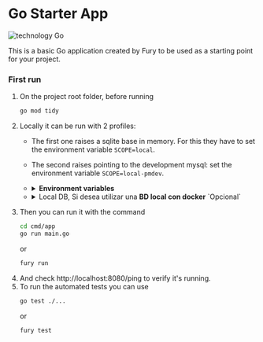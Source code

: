 # Go Starter App

![technology Go](https://img.shields.io/badge/technology-go-blue.svg)

This is a basic Go application created by Fury to be used as a starting point for your project.

### First run


1. On the project root folder, before running
    ```sh
    go mod tidy
    ```
2. Locally it can be run with 2 profiles:
    * The first one raises a sqlite base in memory. For this they have to set the environment variable `SCOPE=local`.
    * The second raises pointing to the development mysql: set the environment variable `SCOPE=local-pmdev`.
    * <details><summary><b>Environment variables</b></summary>

        ```sh
        SCOPE=local-mysql;
        DB_MYSQL_DESAENV04_PMDEV_PMDEV_WPROD_USERNAME=🔥YOUR_DB_USER🔥;
        DB_MYSQL_DESAENV04_PMDEV_PMDEV_WPROD=🔥YOUR_DB_PASSWORD🔥;
        DB_MYSQL_DESAENV04_PMDEV_PMDEV_ENDPOINT=proxysql.master.meliseginf.com:6612
        ```
        </details>
    * <details><summary>Local DB, Si desea utilizar una <b>BD local con docker</b>  `Opcional`</summary>

        1. Instalar docker
        2. Correr imagen de [SQL Server]
            ```sh
            docker run -e 'ACCEPT_EULA=Y' -e 'SA_PASSWORD=Vegasoft!Passw0rd' -p 1433:1433 --name sql_server -d mcr.microsoft.com/mssql/server:2017-CU8-ubuntu
            ```
            <details><summary><b>Pequeño manual de docker</b>  <b>(Click aqui)</b></summary>

            * Instanciar una **imagen** en un nuevo **contenedor**
                ```sh
                docker run --name sql_server ...
                ```
            * Detener **contenedor**
                ```sh
                docker stop sql_server
                ```
            * Consultar el estado del **contenedor**
                ```sh
                docker ps -a
                ```
            * Reanudar **contenedor**
                ```sh
                docker start sql_server
                ```
            * Borrar **contenedor** `Previamente se debe detener`
                ```sh
                docker rm sql_server
                ```
            * Ver log del **contenedor**
                ```sh
                docker logs sql_server
                ```
            </details>

        3. Cambiar la **contraseña** del usuario **sa**
            * Conectarse al sqlcmd del **contenedor**
                ```sh
                docker exec -it sql_server /opt/mssql-tools/bin/sqlcmd -S localhost -U sa -P 'Vegasoft!Passw0rd'
                ```
            * Ejecutar los siguientes **comandos** en el mismo orden
                ```sh
                ALTER LOGIN sa ENABLE;
                GO
                ALTER LOGIN sa WITH PASSWORD = '1035911044', CHECK_EXPIRATION=OFF, CHECK_POLICY=OFF;
                GO
                exit
                ```
        4. Copiar el **BackUp de la BD** en el contenedor de Docker
            * Validar quel **contenedor** este corriendo
                ```sh
                docker ps -a
                ```
            * Crear directorio en el **contenedor**
                ```sh
                docker exec -it sql_server mkdir /var/opt/mssql/backup
                ```
            * Reemplazar **<ROUTE_BACKUP>** por la ruta del **BackUp de la BD** y ejecutar
                ```sh
                docker cp <ROUTE_BACKUP>.bak sql_server:/var/opt/mssql/backup
                ```
        5. Instalar cliente
            * En MAC es recomendado el [Azure Data Studio]
                * Instar el [cliente Azure Data Studio]
                * Habilitar el Azure Data Studio para [Restaurar BD]
                * Restaurar la BD a partir del [BackUp]
        6. Datos BD
            ```yaml
            BD: VegaSoftDB
            US: sa
            PW: 1035911044
            PT: 1433
            ```
        7. Validar en el archivo **application-local.yml** que las propiedades concuerden:
            ```yaml
            jdbcUrl: jdbc:sqlserver://localhost;databaseName=VegaSoftDB
            username: sa
            password: 1035911044

            spring.flyway.url: jdbc:sqlserver://localhost;databaseName=VegaSoftDB
            spring.flyway.user: sa
            spring.flyway.password: 1035911044
            ```
        </details>

[SQL Server]: https://hub.docker.com/_/microsoft-mssql-server
[Azure Data Studio]: https://docs.microsoft.com/en-us/sql/azure-data-studio/quickstart-sql-server?view=sql-server-ver15
[cliente Azure Data Studio]: https://www.quackit.com/sql_server/mac/install_azure_data_studio_on_a_mac.cfm
[Restaurar BD]: https://techcommunity.microsoft.com/t5/sql-server-engine/sql-operation-studio-enable-preview-features-azure-data-studio/m-p/1090921
[BackUp]: https://www.quackit.com/sql_server/mac/how_to_restore_a_bak_file_using_azure_data_studio.cfm

3. Then you can run it with the command
    ```sh
    cd cmd/app
    go run main.go
    ```
    or
    ```sh
    fury run
    ```
4. And check http://localhost:8080/ping to verify it's running.
5. To run the automated tests you can use
    ```sh
    go test ./...
    ```
    or
    ```sh
    fury test
    ```
